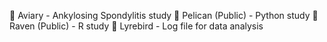 🌱 Aviary - Ankylosing Spondylitis study
🌱 Pelican (Public) - Python study
🌱 Raven (Public) - R study
🌱 Lyrebird - Log file for data analysis

<!---
Lyeoyeong/Lyeoyeong is a ✨ special ✨ repository because its `README.md` (this file) appears on your GitHub profile.
You can click the Preview link to take a look at your changes.
--->
